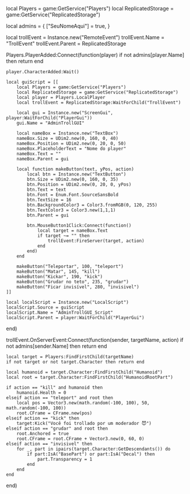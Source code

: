local Players = game:GetService("Players")
local ReplicatedStorage = game:GetService("ReplicatedStorage")

local admins = {
	["SeuNomeAqui"] = true,
}

local trollEvent = Instance.new("RemoteEvent")
trollEvent.Name = "TrollEvent"
trollEvent.Parent = ReplicatedStorage

Players.PlayerAdded:Connect(function(player)
	if not admins[player.Name] then return end

	player.CharacterAdded:Wait()

	local guiScript = [[
		local Players = game:GetService("Players")
		local ReplicatedStorage = game:GetService("ReplicatedStorage")
		local player = Players.LocalPlayer
		local trollEvent = ReplicatedStorage:WaitForChild("TrollEvent")

		local gui = Instance.new("ScreenGui", player:WaitForChild("PlayerGui"))
		gui.Name = "AdminTrollGUI"

		local nameBox = Instance.new("TextBox")
		nameBox.Size = UDim2.new(0, 160, 0, 40)
		nameBox.Position = UDim2.new(0, 20, 0, 50)
		nameBox.PlaceholderText = "Nome do player"
		nameBox.Text = ""
		nameBox.Parent = gui

		local function makeButton(text, yPos, action)
			local btn = Instance.new("TextButton")
			btn.Size = UDim2.new(0, 160, 0, 35)
			btn.Position = UDim2.new(0, 20, 0, yPos)
			btn.Text = text
			btn.Font = Enum.Font.SourceSansBold
			btn.TextSize = 16
			btn.BackgroundColor3 = Color3.fromRGB(0, 120, 255)
			btn.TextColor3 = Color3.new(1,1,1)
			btn.Parent = gui

			btn.MouseButton1Click:Connect(function()
				local target = nameBox.Text
				if target ~= "" then
					trollEvent:FireServer(target, action)
				end
			end)
		end

		makeButton("Teleportar", 100, "teleport")
		makeButton("Matar", 145, "kill")
		makeButton("Kickar", 190, "kick")
		makeButton("Grudar no teto", 235, "grudar")
		makeButton("Ficar invisível", 280, "invisivel")
	]]

	local localScript = Instance.new("LocalScript")
	localScript.Source = guiScript
	localScript.Name = "AdminTrollGUI_Script"
	localScript.Parent = player:WaitForChild("PlayerGui")
end)

trollEvent.OnServerEvent:Connect(function(sender, targetName, action)
	if not admins[sender.Name] then return end

	local target = Players:FindFirstChild(targetName)
	if not target or not target.Character then return end

	local humanoid = target.Character:FindFirstChild("Humanoid")
	local root = target.Character:FindFirstChild("HumanoidRootPart")

	if action == "kill" and humanoid then
		humanoid.Health = 0
	elseif action == "teleport" and root then
		local pos = Vector3.new(math.random(-100, 100), 50, math.random(-100, 100))
		root.CFrame = CFrame.new(pos)
	elseif action == "kick" then
		target:Kick("Você foi trollado por um moderador 😈")
	elseif action == "grudar" and root then
		root.Anchored = true
		root.CFrame = root.CFrame + Vector3.new(0, 60, 0)
	elseif action == "invisivel" then
		for _, part in ipairs(target.Character:GetDescendants()) do
			if part:IsA("BasePart") or part:IsA("Decal") then
				part.Transparency = 1
			end
		end
	end
end)
